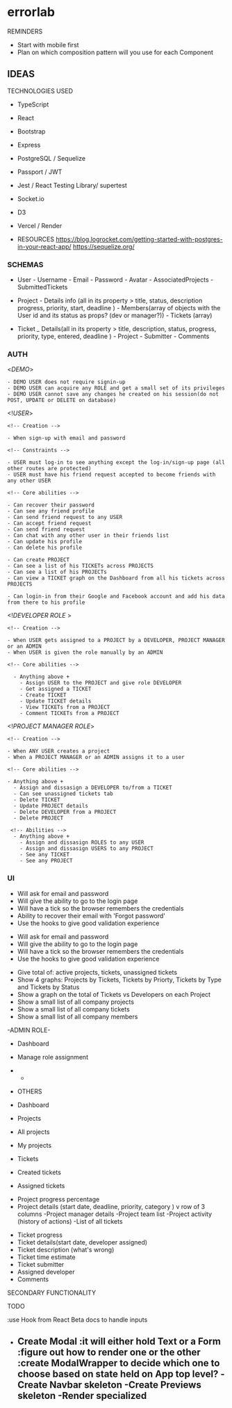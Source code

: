 # errorlab

REMINDERS
 - Start with mobile first
 - Plan on which composition pattern will you use for each Component
 
IDEAS
 -
 
TECHNOLOGIES USED
- TypeScript
- React
- Bootstrap
- Express
- PostgreSQL / Sequelize
- Passport / JWT
- Jest / React Testing Library/ supertest
- Socket.io
- D3
- Vercel / Render
 
- RESOURCES
 https://blog.logrocket.com/getting-started-with-postgres-in-your-react-app/
 https://sequelize.org/
 
 
### SCHEMAS ###

 - User
  *-* Username
  *-* Email
  *-* Password
  *-* Avatar
  *-* AssociatedProjects
  *-* SubmittedTickets
  
 - Project
  *-* Details info (all in its property > title, status, description progress, priority, start, deadline )
  *-* Members(array of objects with the User id and its status as props? (dev or manager?))
  *-* Tickets (array)

 - Ticket
  *_* Details(all in its property > title, description, status, progress, priority, type, entered, deadline )
  *-* Project
  *-* Submitter
  *-* Comments

<!-- !CORE FUNCTIONALITY -->
 
### AUTH ###
 
   <*DEMO*>
 
    - DEMO USER does not require signin-up
    - DEMO USER can acquire any ROLE and get a small set of its privileges
    - DEMO USER cannot save any changes he created on his session(do not POST, UPDATE or DELETE on database)
 
   <!*USER*>
 
    <!-- Creation -->
 
    - When sign-up with email and password
 
    <!-- Constraints -->
 
    - USER must log-in to see anything except the log-in/sign-up page (all other routes are protected)
    - USER must have his friend request accepted to become friends with any other USER
 
    <!-- Core abilities -->
 
    - Can recover their password
    - Can see any friend profile
    - Can send friend request to any USER
    - Can accept friend request
    - Can send friend request
    - Can chat with any other user in their friends list
    - Can update his profile
    - Can delete his profile
 
    - Can create PROJECT
    - Can see a list of his TICKETs across PROJECTS
    - Can see a list of his PROJECTs
    - Can view a TICKET graph on the Dashboard from all his tickets across PROJECTS
 
    - Can login-in from their Google and Facebook account and add his data from there to his profile
   
   
  <!-- **PROJECT SCOPE** -->
   <!*DEVELOPER ROLE* >
 
    <!-- Creation -->
 
    - When USER gets assigned to a PROJECT by a DEVELOPER, PROJECT MANAGER or an ADMIN
    - When USER is given the role manually by an ADMIN
 
    <!-- Core abilities -->
 
      - Anything above +
        - Assign USER to the PROJECT and give role DEVELOPER
        - Get assigned a TICKET
        - Create TICKET
        - Update TICKET details
        - View TICKETs from a PROJECT
        - Comment TICKETs from a PROJECT
       
  <!-- **PROJECT SCOPE** -->
   <!*PROJECT MANAGER ROLE*>
 
    <!-- Creation -->
 
    - When ANY USER creates a project
    - When a PROJECT MANAGER or an ADMIN assigns it to a user
 
    <!-- Core abilities -->
 
    - Anything above +
      - Assign and dissasign a DEVELOPER to/from a TICKET
      - Can see unassigned tickets tab
      - Delete TICKET
      - Update PROJECT details
      - Delete DEVELOPER from a PROJECT
      - Delete PROJECT
 
  <!-- *ADMINISTRATOR ROLE* -->
     <!-- Abilities -->
      - Anything above +
        - Assign and dissasign ROLES to any USER
        - Assign and dissasign USERS to any PROJECT
        - See any TICKET
        - See any PROJECT
 
 
### UI ###
 
<!-- SIGN-UP -->
 - Will ask for email and password
 - Will give the ability to go to the login page
 - Will have a tick so the browser remembers the credentials
 - Ability to recover their email with 'Forgot password'
 - Use the hooks to give good validation experience
 
<!-- LOG-IN -->
- Will ask for email and password
- Will give the ability to go to the login page
- Will have a tick so the browser remembers the credentials
- Use the hooks to give good validation experience
 
<!-- DASHBOARD -->
 
- Give total of: active projects, tickets, unassigned tickets
- Show 4 graphs: Projects by Tickets, Tickets by Priorty, Tickets by Type and Tickets by Status
- Show a graph on the total of Tickets vs Developers on each Project
- Show a small list of all company projects
- Show a small list of all company tickets
- Show a small list of all company members
 
 
<!-- NAVBAR  -->
 
 -ADMIN ROLE-
 
 - Dashboard
 - Manage role assignment
 - +
 
 - OTHERS
 
 - Dashboard
 - Projects
  - All projects
  - My projects
 
- Tickets
 - Created tickets
 - Assigned tickets
 
<!-- PROJECT -->
 
- Project progress percentage
- Project details (start date, deadline, priority, category )
v row of 3 columns
-Project manager details
-Project team list
-Project activity (history of actions)
-List of all tickets
 
<!-- TICKET -->
 
- Ticket progress
- Ticket details(start date, developer assigned)
- Ticket description (what's wrong)
- Ticket time estimate
- Ticket submitter
- Assigned developer
- Comments
 
<!-- USER PROFILE -->
 
 
SECONDARY FUNCTIONALITY
 

TODO
<!-- - Figure out how to use same Postgre database on different computers
:upload to Railway? -->
<!-- :upload to Render?(90 days free) -->
<!-- - Problem with @typescript-eslint/parser comes with Node version? -->

<!-- - Create Base Components -->
<!-- - Make skeleton of Project and Ticket -->
  <!-- :make ProjectWithTickets -->
  <!-- :create Ticket skeleton -->
<!-- - Create Form for creating a Project and another one to create a Ticket -->
  :use Hook from React Beta docs to handle inputs
  <!-- :do an extension of Form(FormTask) and then do FormTaskWithProject or FormTaskWithTicket? -->
- Create Modal
  :it will either hold Text or a Form
    :figure out how to render one or the other
      :create ModalWrapper to decide which one to choose based on state held on App top level? 
-Create Navbar skeleton
-Create Previews skeleton
  -Render specialized
  - 
